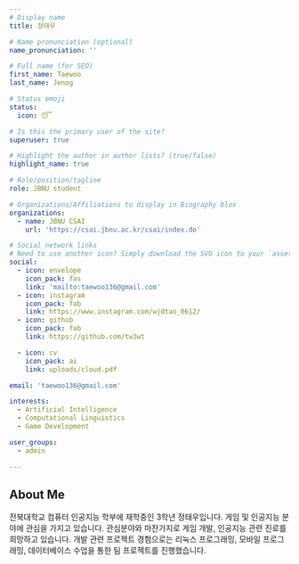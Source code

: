 ```yaml
---
# Display name
title: 정태우

# Name pronunciation (optional)
name_pronunciation: ''

# Full name (for SEO)
first_name: Taewoo
last_name: Jenog

# Status emoji
status:
  icon: 😴

# Is this the primary user of the site?
superuser: true

# Highlight the author in author lists? (true/false)
highlight_name: true

# Role/position/tagline
role: JBNU student

# Organizations/Affiliations to display in Biography blox
organizations:
  - name: JBNU CSAI
    url: 'https://csai.jbnu.ac.kr/csai/index.do'

# Social network links
# Need to use another icon? Simply download the SVG icon to your `assets/media/icons/` folder.
social:
  - icon: envelope
    icon_pack: fas
    link: 'mailto:taewoo136@gmail.com'
  - icon: instagram
    icon_pack: fab
    link: https://www.instagram.com/wjdtao_0612/
  - icon: github
    icon_pack: fab
    link: https://github.com/tw3wt

  - icon: cv
    icon_pack: ai
    link: uploads/cloud.pdf

email: 'taewoo136@gmail.com'

interests:
  - Artificial Intelligence
  - Computational Linguistics
  - Game Development

user_groups:
  - admin

---
```

## About Me

전북대학교 컴퓨터 인공지능 학부에 재학중인 3학년 정태우입니다. 
게임 및 인공지능 분야에 관심을 가지고 있습니다. 
관심분야와 마찬가지로 게임 개발, 인공지능 관련 진로를 희망하고 있습니다. 
개발 관련 프로젝트 경험으로는 리눅스 프로그래밍, 모바일 프로그래밍, 데이터베이스 수업을 통한 팀 프로젝트를 진행했습니다. 
